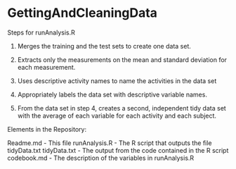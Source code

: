 # GettingAndCleaningData


Steps for runAnalysis.R

1) Merges the training and the test sets to create one data set.

2) Extracts only the measurements on the mean and standard deviation for each measurement.

3) Uses descriptive activity names to name the activities in the data set

4) Appropriately labels the data set with descriptive variable names.

5) From the data set in step 4, creates a second, independent tidy data set with the average of each variable for each activity and each subject.


Elements in the Repository:

Readme.md - This file
runAnalysis.R - The R script that outputs the file tidyData.txt
tidyData.txt - The output from the code contained in the R script
codebook.md - The description of the variables in runAnalysis.R
